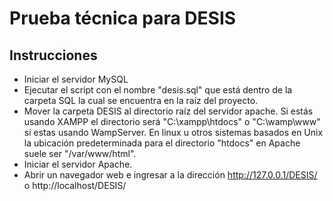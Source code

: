 # Prueba técnica para DESIS

## Instrucciones

- Iniciar el servidor MySQL
- Ejecutar el script con el nombre "desis.sql" que está dentro de la carpeta SQL la cual se encuentra en la raíz del proyecto.
- Mover la carpeta DESIS al directorio raíz del servidor apache. Si estás usando XAMPP el directorio será "C:\xampp\htdocs" o "C:\wamp\www" si estas usando WampServer. En linux u otros sistemas basados en Unix la ubicación predeterminada para el directorio "htdocs" en Apache suele ser "/var/www/html".
- Iniciar el servidor Apache.
- Abrir un navegador web e ingresar a la dirección http://127.0.0.1/DESIS/ o http://localhost/DESIS/
